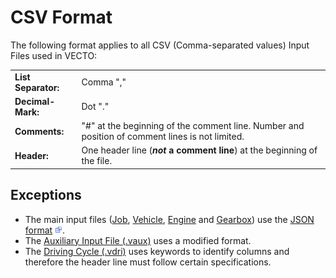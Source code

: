 CSV Format
==========

The following format applies to all CSV (Comma-separated values) Input Files used in VECTO:

|                     |                                                                                                 |    
| --------------------|-------------------------------------------------------------------------------------------------|
| **List Separator:** | Comma ","                                                                                       |
| **Decimal-Mark:**   | Dot "."                                                                                         |
| **Comments:**       | "\#" at the beginning of the comment line. Number and position of comment lines is not limited. |
| **Header:**         | One header line (***not*** **a comment line**) at the beginning of the file.                    |




Exceptions
----------

-   The main input files ([Job](../GUI/VECTO-Editor.html), [Vehicle](../GUI/VEH-Editor.html), [Engine](../GUI/ENG-Editor.html) and [Gearbox](../GUI/GBX-Editor.html)) use the [JSON format](http://en.wikipedia.org/wiki/JSON) ![](../pics/misc/external-icon%2012x12.png).
-   The [Auxiliary Input File (.vaux)](VAUX.html) uses a modified format.
-   The [Driving Cycle (.vdri)](VDRI.html) uses keywords to identify columns and therefore the header line must follow certain specifications.